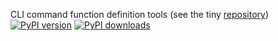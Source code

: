 CLI command function definition tools (see the tiny [repository](https://bitbucket.org/coleopter/simple-cmd))
[![PyPI version](https://badge.fury.io/py/simple-cmd.svg)](https://badge.fury.io/py/simple-cmd) [![PyPI downloads](https://img.shields.io/pypi/dm/simple-cmd.svg)](https://img.shields.io/pypi/dm/simple-cmd)
